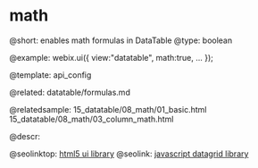 math
=============


@short: enables math formulas in DataTable
@type: boolean

@example:
webix.ui({
	view:"datatable",
	math:true,
	...
});

@template:	api_config

@related:
	datatable/formulas.md

@relatedsample:
	15_datatable/08_math/01_basic.html
	15_datatable/08_math/03_column_math.html

@descr:




@seolinktop: [html5 ui library](https://webix.com)
@seolink: [javascript datagrid library](https://webix.com/widget/datatable/)